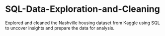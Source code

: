 # SQL-Data-Exploration-and-Cleaning
Explored and cleaned the Nashville housing dataset from Kaggle using SQL to uncover insights and prepare the data for analysis.
